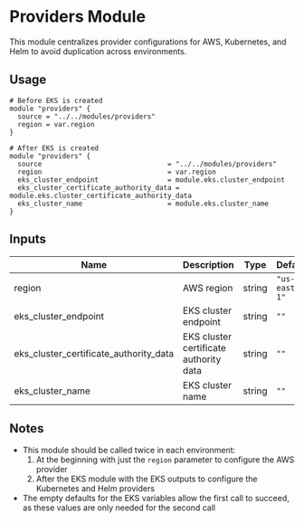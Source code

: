 # Providers Module

This module centralizes provider configurations for AWS, Kubernetes, and Helm to avoid duplication across environments.

## Usage

```hcl
# Before EKS is created
module "providers" {
  source = "../../modules/providers"
  region = var.region
}

# After EKS is created
module "providers" {
  source                               = "../../modules/providers"
  region                               = var.region
  eks_cluster_endpoint                 = module.eks.cluster_endpoint
  eks_cluster_certificate_authority_data = module.eks.cluster_certificate_authority_data
  eks_cluster_name                     = module.eks.cluster_name
}
```

## Inputs

| Name | Description | Type | Default | Required |
|------|-------------|------|---------|:--------:|
| region | AWS region | string | `"us-east-1"` | no |
| eks_cluster_endpoint | EKS cluster endpoint | string | `""` | no |
| eks_cluster_certificate_authority_data | EKS cluster certificate authority data | string | `""` | no |
| eks_cluster_name | EKS cluster name | string | `""` | no |

## Notes

- This module should be called twice in each environment:
  1. At the beginning with just the `region` parameter to configure the AWS provider
  2. After the EKS module with the EKS outputs to configure the Kubernetes and Helm providers
- The empty defaults for the EKS variables allow the first call to succeed, as these values are only needed for the second call 